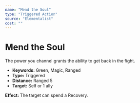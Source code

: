 ```yaml
---
name: "Mend the Soul"
type: "Triggered Action"
source: "Elementalist"
cost: ""
---
```


# Mend the Soul

The power you channel grants the ability to get back in the fight.

- **Keywords:** Green, Magic, Ranged
- **Type:** Triggered
- **Distance:** Ranged 5
- **Target:** Self or 1 ally

**Effect:** The target can spend a Recovery.
